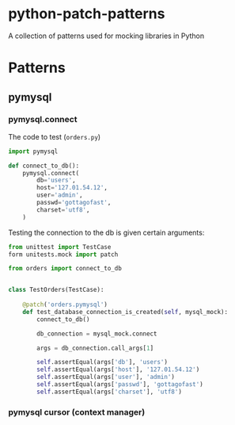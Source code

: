 # python-patch-patterns
A collection of patterns used for mocking libraries in Python


# Patterns

## pymysql


### pymysql.connect
The code to test (`orders.py`)

```python
import pymysql

def connect_to_db():
    pymysql.connect(
        db='users',
        host='127.01.54.12',
        user='admin',
        passwd='gottagofast',
        charset='utf8',
    )
```

Testing the connection to the db is given certain arguments:

```python
from unittest import TestCase
form unitests.mock import patch

from orders import connect_to_db


class TestOrders(TestCase):
    
    @patch('orders.pymysql')
    def test_database_connection_is_created(self, mysql_mock):
        connect_to_db()

        db_connection = mysql_mock.connect

        args = db_connection.call_args[1]

        self.assertEqual(args['db'], 'users')
        self.assertEqual(args['host'], '127.01.54.12')
        self.assertEqual(args['user'], 'admin')
        self.assertEqual(args['passwd'], 'gottagofast')
        self.assertEqual(args['charset'], 'utf8')
```

### pymysql cursor (context manager)

